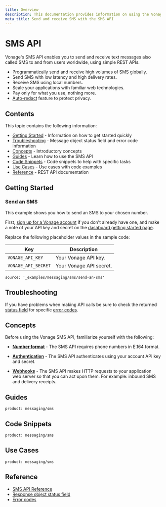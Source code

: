 ```yaml
---
title: Overview
description: This documentation provides information on using the Vonage SMS API for sending and receiving text messages.
meta_title: Send and receive SMS with the SMS API
---
```


# SMS API

Vonage's SMS API enables you to send and receive text messages also called SMS to and from users worldwide, using simple REST APIs.

* Programmatically send and receive high volumes of SMS globally.
* Send SMS with low latency and high delivery rates.
* Receive SMS using local numbers.
* Scale your applications with familiar web technologies.
* Pay only for what you use, nothing more.
* [Auto-redact](/messaging/sms/guides/message-privacy) feature to protect privacy.

## Contents

This topic contains the following information:

* [Getting Started](#getting-started) - Information on how to get started quickly
* [Troubleshooting](#troubleshooting) - Message object status field and error code information
* [Concepts](#concepts) - Introductory concepts
* [Guides](#guides) - Learn how to use the SMS API
* [Code Snippets](#code-snippets) - Code snippets to help with specific tasks
* [Use Cases](#use-cases) - Use cases with code examples
* [Reference](#reference) - REST API documentation

## Getting Started

### Send an SMS

This example shows you how to send an SMS to your chosen number.

First, [sign up for a Vonage account](https://dashboard.nexmo.com/sign-up) if you don't already have one, and make a note of your API key and secret on the [dashboard getting started page](https://dashboard.nexmo.com/getting-started-guide).

Replace the following placeholder values in the sample code:

Key | Description
-- | --
`VONAGE_API_KEY` | Your Vonage API key.
`VONAGE_API_SECRET` | Your Vonage API secret.

```code_snippets
source: '_examples/messaging/sms/send-an-sms'
```

## Troubleshooting

If you have problems when making API calls be sure to check the returned [status field](/messaging/sms/guides/troubleshooting-sms) for specific [error codes](/messaging/sms/guides/troubleshooting-sms#sms-api-error-codes).

## Concepts

Before using the Vonage SMS API, familiarize yourself with the following:

* **[Number format](/voice/voice-api/guides/numbers)** - The SMS API requires phone numbers in E.164 format.

* **[Authentication](/concepts/guides/authentication)** - The SMS API authenticates using your account API key and secret.

* **[Webhooks](/concepts/guides/webhooks)** - The SMS API makes HTTP requests to your application web server so that you can act upon them. For example: inbound SMS and delivery receipts.

## Guides

```concept_list
product: messaging/sms
```

## Code Snippets

```code_snippet_list
product: messaging/sms
```

## Use Cases

```use_cases
product: messaging/sms
```

## Reference

* [SMS API Reference](/api/sms)
* [Response object status field](/messaging/sms/guides/troubleshooting-sms)
* [Error codes](/messaging/sms/guides/troubleshooting-sms#sms-api-error-codes)
